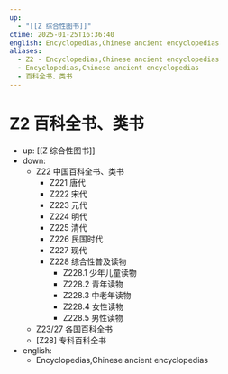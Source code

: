 ```yaml
---
up:
  - "[[Z 综合性图书]]"
ctime: 2025-01-25T16:36:40
english: Encyclopedias,Chinese ancient encyclopedias
aliases:
  - Z2 - Encyclopedias,Chinese ancient encyclopedias
  - Encyclopedias,Chinese ancient encyclopedias
  - 百科全书、类书
---
```


# Z2 百科全书、类书

- up: [[Z 综合性图书]]
- down:
	- Z22 中国百科全书、类书
		- Z221 唐代
		- Z222 宋代
		- Z223 元代
		- Z224 明代
		- Z225 清代
		- Z226 民国时代
		- Z227 现代
		- Z228 综合性普及读物
			- Z228.1 少年儿童读物
			- Z228.2 青年读物
			- Z228.3 中老年读物
			- Z228.4 女性读物
			- Z228.5 男性读物
	- Z23/27 各国百科全书
	- [Z28] 专科百科全书
- english:
	- Encyclopedias,Chinese ancient encyclopedias
